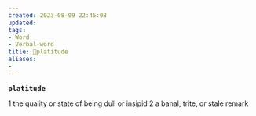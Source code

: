 ```yaml
---
created: 2023-08-09 22:45:08
updated: 
tags: 
- Word
- Verbal-word
title: 🚩platitude
aliases:
- 
---
```


<pre><strong>platitude</strong></pre>
1 the quality or state of being dull or insipid
2 a banal, trite, or stale remark